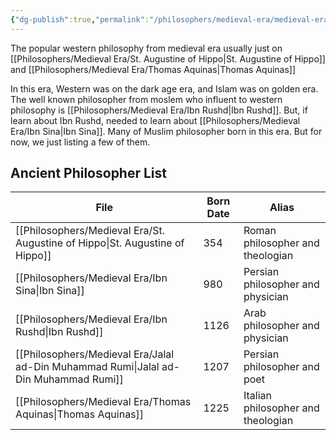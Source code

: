 ```yaml
---
{"dg-publish":true,"permalink":"/philosophers/medieval-era/medieval-era/","dgPassFrontmatter":true}
---
```


The popular western philosophy from medieval era usually just on [[Philosophers/Medieval Era/St. Augustine of Hippo\|St. Augustine of Hippo]] and [[Philosophers/Medieval Era/Thomas Aquinas\|Thomas Aquinas]]

In this era, Western was on the dark age era, and Islam was on golden era. The well known philosopher from moslem who influent to western philosophy is [[Philosophers/Medieval Era/Ibn Rushd\|Ibn Rushd]]. But, if learn about Ibn Rushd, needed to learn about [[Philosophers/Medieval Era/Ibn Sina\|Ibn Sina]]. Many of Muslim philosopher born in this era. But for now, we just listing a few of them.

## Ancient Philosopher List

| File                                                                                    | Born Date | Alias                              |
| --------------------------------------------------------------------------------------- | --------- | ---------------------------------- |
| [[Philosophers/Medieval Era/St. Augustine of Hippo\|St. Augustine of Hippo]]         | 354       | Roman philosopher and theologian   |
| [[Philosophers/Medieval Era/Ibn Sina\|Ibn Sina]]                                     | 980       | Persian philosopher and physician  |
| [[Philosophers/Medieval Era/Ibn Rushd\|Ibn Rushd]]                                   | 1126      | Arab philosopher and physician     |
| [[Philosophers/Medieval Era/Jalal ad-Din Muhammad Rumi\|Jalal ad-Din Muhammad Rumi]] | 1207      | Persian philosopher and poet       |
| [[Philosophers/Medieval Era/Thomas Aquinas\|Thomas Aquinas]]                         | 1225      | Italian philosopher and theologian |


